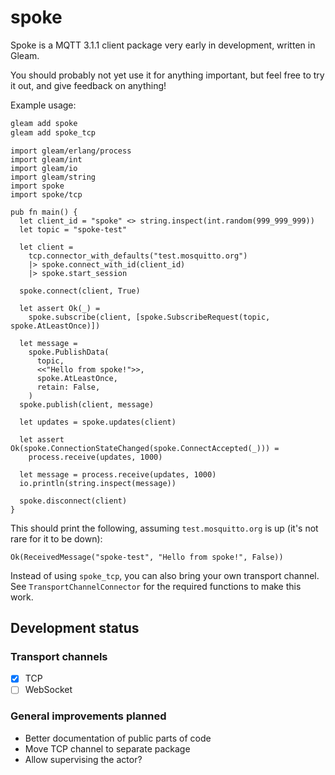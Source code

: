 # spoke

Spoke is a MQTT 3.1.1 client package very early in development,
written in Gleam.

You should probably not yet use it for anything important,
but feel free to try it out, and give feedback on anything!

Example usage:

```sh
gleam add spoke
gleam add spoke_tcp
```

```gleam
import gleam/erlang/process
import gleam/int
import gleam/io
import gleam/string
import spoke
import spoke/tcp

pub fn main() {
  let client_id = "spoke" <> string.inspect(int.random(999_999_999))
  let topic = "spoke-test"

  let client =
    tcp.connector_with_defaults("test.mosquitto.org")
    |> spoke.connect_with_id(client_id)
    |> spoke.start_session

  spoke.connect(client, True)

  let assert Ok(_) =
    spoke.subscribe(client, [spoke.SubscribeRequest(topic, spoke.AtLeastOnce)])

  let message =
    spoke.PublishData(
      topic,
      <<"Hello from spoke!">>,
      spoke.AtLeastOnce,
      retain: False,
    )
  spoke.publish(client, message)

  let updates = spoke.updates(client)

  let assert Ok(spoke.ConnectionStateChanged(spoke.ConnectAccepted(_))) =
    process.receive(updates, 1000)

  let message = process.receive(updates, 1000)
  io.println(string.inspect(message))

  spoke.disconnect(client)
}
```

This should print the following,
assuming `test.mosquitto.org` is up (it's not rare for it to be down):
```
Ok(ReceivedMessage("spoke-test", "Hello from spoke!", False))
```

Instead of using `spoke_tcp`, you can also bring your own transport channel.
See `TransportChannelConnector` for the required functions to make this work.

## Development status

### Transport channels
- [x] TCP
- [ ] WebSocket

### General improvements planned
- Better documentation of public parts of code
- Move TCP channel to separate package
- Allow supervising the actor?